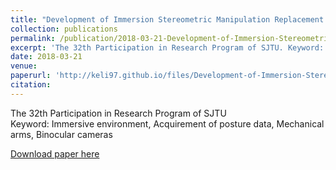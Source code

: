 ```yaml
---
title: "Development of Immersion Stereometric Manipulation Replacement Robot"
collection: publications
permalink: /publication/2018-03-21-Development-of-Immersion-Stereometric-Manipulation-Replacement-Robot
excerpt: 'The 32th Participation in Research Program of SJTU. Keyword: Immersive environment, Acquirement of posture data, Mechanical arms, Binocular cameras'
date: 2018-03-21
venue: 
paperurl: 'http://keli97.github.io/files/Development-of-Immersion-Stereometric-Manipulation-Replacement-Robot.pdf'
citation: 
---
```

The 32th Participation in Research Program of SJTU   
Keyword: Immersive environment, Acquirement of posture data, Mechanical arms, Binocular cameras

[Download paper here](http://keli97.github.io/files/Development-of-Immersion-Stereometric-Manipulation-Replacement-Robot.pdf)
